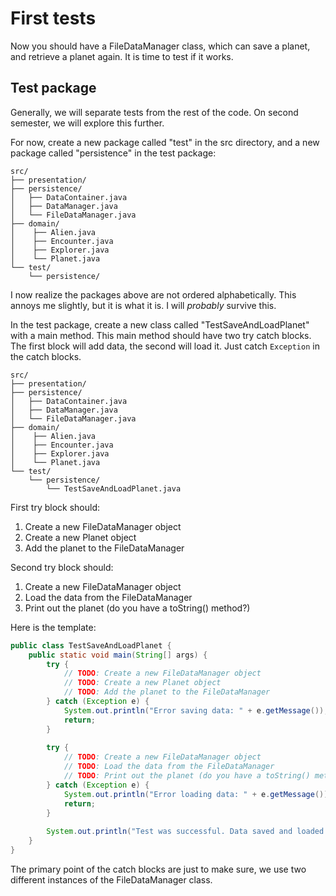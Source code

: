 # First tests

Now you should have a FileDataManager class, which can save a planet, and retrieve a planet again. It is time to test if it works.

## Test package

Generally, we will separate tests from the rest of the code. On second semester, we will explore this further.

For now, create a new package called "test" in the src directory, and a new package called "persistence" in the test package:

```{12}
src/
├── presentation/
├── persistence/
│   ├── DataContainer.java
│   ├── DataManager.java
│   └── FileDataManager.java
├── domain/
│    ├── Alien.java
│    ├── Encounter.java
│    ├── Explorer.java
│    └── Planet.java
└── test/
    └── persistence/
```

I now realize the packages above are not ordered alphabetically. This annoys me slightly, but it is what it is. I will _probably_ survive this.

In the test package, create a new class called "TestSaveAndLoadPlanet" with a main method. This main method should have two try catch blocks. The first block will add data, the second will load it.
Just catch `Exception` in the catch blocks.

```{13}
src/
├── presentation/
├── persistence/
│   ├── DataContainer.java
│   ├── DataManager.java
│   └── FileDataManager.java
├── domain/
│    ├── Alien.java
│    ├── Encounter.java
│    ├── Explorer.java
│    └── Planet.java
└── test/
    └── persistence/
        └── TestSaveAndLoadPlanet.java
```


First try block should:

1) Create a new FileDataManager object
2) Create a new Planet object
3) Add the planet to the FileDataManager

Second try block should:

1) Create a new FileDataManager object
2) Load the data from the FileDataManager
3) Print out the planet (do you have a toString() method?)

Here is the template:

```Java
public class TestSaveAndLoadPlanet {
    public static void main(String[] args) {
        try {
            // TODO: Create a new FileDataManager object
            // TODO: Create a new Planet object
            // TODO: Add the planet to the FileDataManager
        } catch (Exception e) {
            System.out.println("Error saving data: " + e.getMessage());
            return;
        }
        
        try {
            // TODO: Create a new FileDataManager object
            // TODO: Load the data from the FileDataManager
            // TODO: Print out the planet (do you have a toString() method?)
        } catch (Exception e) {
            System.out.println("Error loading data: " + e.getMessage());
            return;
        }
        
        System.out.println("Test was successful. Data saved and loaded successfully");
    }
}
```

The primary point of the catch blocks are just to make sure, we use two different instances of the FileDataManager class.